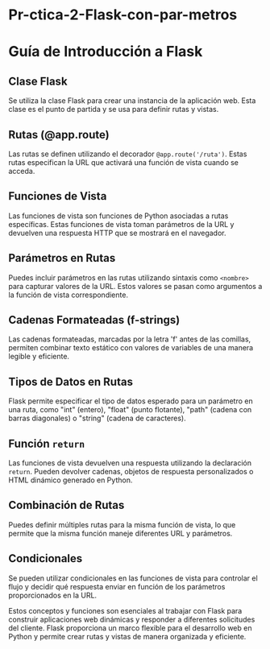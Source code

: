 # Pr-ctica-2-Flask-con-par-metros
# Guía de Introducción a Flask

## Clase Flask
Se utiliza la clase Flask para crear una instancia de la aplicación web. Esta clase es el punto de partida y se usa para definir rutas y vistas.

## Rutas (@app.route)
Las rutas se definen utilizando el decorador `@app.route('/ruta')`. Estas rutas especifican la URL que activará una función de vista cuando se acceda.

## Funciones de Vista
Las funciones de vista son funciones de Python asociadas a rutas específicas. Estas funciones de vista toman parámetros de la URL y devuelven una respuesta HTTP que se mostrará en el navegador.

## Parámetros en Rutas
Puedes incluir parámetros en las rutas utilizando sintaxis como `<nombre>` para capturar valores de la URL. Estos valores se pasan como argumentos a la función de vista correspondiente.

## Cadenas Formateadas (f-strings)
Las cadenas formateadas, marcadas por la letra 'f' antes de las comillas, permiten combinar texto estático con valores de variables de una manera legible y eficiente.

## Tipos de Datos en Rutas
Flask permite especificar el tipo de datos esperado para un parámetro en una ruta, como "int" (entero), "float" (punto flotante), "path" (cadena con barras diagonales) o "string" (cadena de caracteres).

## Función `return`
Las funciones de vista devuelven una respuesta utilizando la declaración `return`. Pueden devolver cadenas, objetos de respuesta personalizados o HTML dinámico generado en Python.

## Combinación de Rutas
Puedes definir múltiples rutas para la misma función de vista, lo que permite que la misma función maneje diferentes URL y parámetros.

## Condicionales
Se pueden utilizar condicionales en las funciones de vista para controlar el flujo y decidir qué respuesta enviar en función de los parámetros proporcionados en la URL.

Estos conceptos y funciones son esenciales al trabajar con Flask para construir aplicaciones web dinámicas y responder a diferentes solicitudes del cliente. Flask proporciona un marco flexible para el desarrollo web en Python y permite crear rutas y vistas de manera organizada y eficiente.
